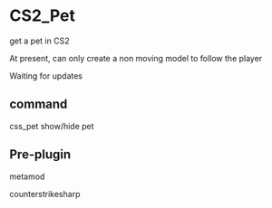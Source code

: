# CS2_Pet
get a pet in CS2

At present, can only create a non moving model to follow the player

Waiting for updates

## command

css_pet show/hide pet

## Pre-plugin

metamod

counterstrikesharp